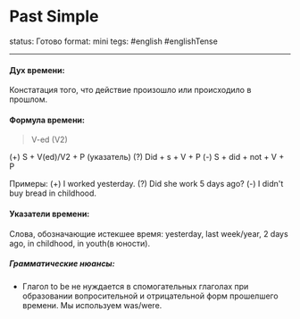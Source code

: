 # Past Simple
status: Готово
format: mini
tegs: #english #englishTense 

---
#### Дух времени: 
Констатация того, что действие произошло или происходило в прошлом.

#### Формула времени: 
> V-ed (V2) 

(+)  S + V(ed)/V2 + P (указатель)
(?) Did + s + V + P
(-) S + did + not + V + P

Примеры:
(+) I worked yesterday.
(?) Did she work 5 days ago?
(-) I didn't buy bread in childhood.

#### Указатели времени:
Слова, обозначающие истекшее время: yesterday, last week/year, 2 days ago, in childhood, in youth(в юности).
 
##### Грамматические нюансы: 
- Глагол to be не нуждается в спомогательных глаголах при образовании вопросительной и отрицательной форм прошелшего времени. Мы используем was/were.